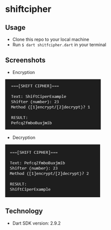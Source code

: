 # shiftcipher

## Usage
- Clone this repo to your local machine 
- Run `$ dart shitfcipher.dart` in your terminal

## Screenshots
* Encryption

![Encryption Sample](./Screenshots/encryption.png)
* Decryption

![Decryption Sample](./Screenshots/decryption.png)

## Technology
* Dart SDK version: 2.9.2

